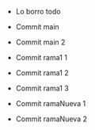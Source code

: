 - Lo borro todo
- Commit main
- Commit main 2

- Commit rama1 1
- Commit rama1 2
- Commit rama1 3

- Commit ramaNueva 1
- Commit ramaNueva 2